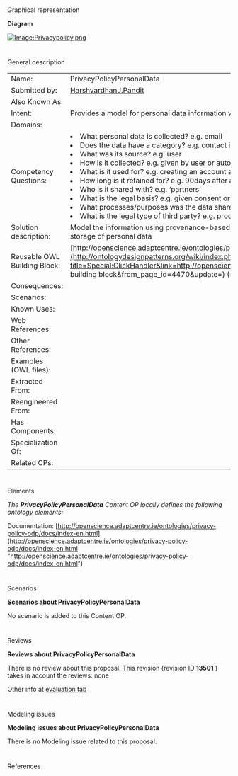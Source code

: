 # 

 Graphical representation



__Diagram__ 





[![Image:Privacypolicy.png](../images/c/cf/Privacypolicy.png)](../Image/Privacypolicy.png "Image:Privacypolicy.png")





# 

 General description




|  |  |
| --- | --- |
|  Name:  |  PrivacyPolicyPersonalData  |
|  Submitted by:  | [HarshvardhanJ.Pandit](../User/HarshvardhanJ.Pandit "User:HarshvardhanJ.Pandit")  |
|  Also Known As:  |  |
|  Intent:  |  Provides a model for personal data information within privacy policies  |
|  Domains:  |  |
|  Competency Questions:  | <li>       What personal data is collected? e.g. email      </li><li>       Does the data have a category? e.g. contact information      </li><li>       What was its source? e.g. user      </li><li>       How is it collected? e.g. given by user or automated      </li><li>       What is it used for? e.g. creating an account and authentication and verification      </li><li>       How long is it retained for? e.g. 90days after account deletion      </li><li>       Who is it shared with? e.g. ‘partners’      </li><li>       What is the legal basis? e.g. given consent or legitimate use      </li><li>       What processes/purposes was the data shared for? e.g. analytics or marketing      </li><li>       What is the legal type of third party? e.g. processor or controller or authority      </li> |
|  Solution description:  |  Model the information using provenance-based ontology to show information such as collection, sharing, storage of personal data  |
|  Reusable OWL Building Block:  | [http://openscience.adaptcentre.ie/ontologies/privacypolicy.owl](http://ontologydesignpatterns.org/wiki/index.php?title=Special:ClickHandler&link=http://openscience.adaptcentre.ie/ontologies/privacypolicy.owl&message=OWL building block&from_page_id=4470&update=)  (519)  |
|  Consequences:  |  |
|  Scenarios:  |  |
|  Known Uses:  |  |
|  Web References:  |  |
|  Other References:  |  |
|  Examples (OWL files):  |  |
|  Extracted From:  |  |
|  Reengineered From:  |  |
|  Has Components:  |  |
|  Specialization Of:  |  |
|  Related CPs:  |  |



  





# 

 Elements



_The
 __PrivacyPolicyPersonalData__ 
 Content OP locally defines the following ontology elements:_ 




 Documentation:
 [http://openscience.adaptcentre.ie/ontologies/privacy-policy-odp/docs/index-en.html](http://openscience.adaptcentre.ie/ontologies/privacy-policy-odp/docs/index-en.html "http://openscience.adaptcentre.ie/ontologies/privacy-policy-odp/docs/index-en.html") 




# 

 Scenarios




__Scenarios about PrivacyPolicyPersonalData__ 


 No scenario is added to this Content OP.
 




# 

 Reviews




__Reviews about PrivacyPolicyPersonalData__ 


 There is no review about this proposal.
This revision (revision ID
 __13501__ 
 ) takes in account the reviews: none
 



 Other info at
 [evaluation tab](http://ontologydesignpatterns.org/wiki/index.php?title=Submissions:PrivacyPolicyPersonalData&action=evaluation "http://ontologydesignpatterns.org/wiki/index.php?title=Submissions:PrivacyPolicyPersonalData&action=evaluation") 





  





# 

 Modeling issues




__Modeling issues about PrivacyPolicyPersonalData__ 


 There is no Modeling issue related to this proposal.
 




  





# 

 References